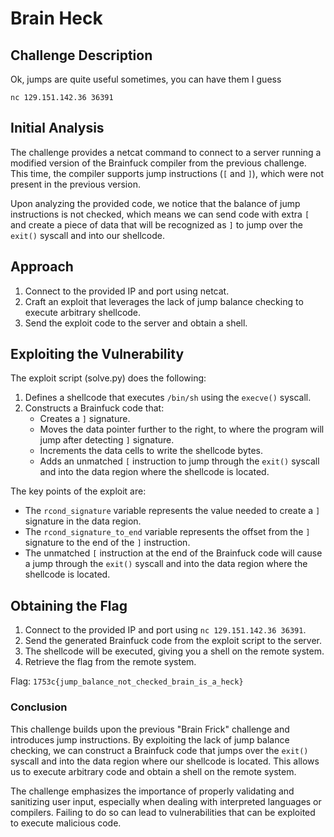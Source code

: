 # Brain Heck

## Challenge Description
Ok, jumps are quite useful sometimes, you can have them I guess

`nc 129.151.142.36 36391`

## Initial Analysis
The challenge provides a netcat command to connect to a server running a modified version of the Brainfuck compiler from the previous challenge. This time, the compiler supports jump instructions (`[` and `]`), which were not present in the previous version.

Upon analyzing the provided code, we notice that the balance of jump instructions is not checked, which means we can send code with extra `[` and create a piece of data that will be recognized as `]` to jump over the `exit()` syscall and into our shellcode.

## Approach
1. Connect to the provided IP and port using netcat.
2. Craft an exploit that leverages the lack of jump balance checking to execute arbitrary shellcode.
3. Send the exploit code to the server and obtain a shell.

## Exploiting the Vulnerability
The exploit script (solve.py) does the following:
1. Defines a shellcode that executes `/bin/sh` using the `execve()` syscall.
2. Constructs a Brainfuck code that:
   - Creates a `]` signature.
   - Moves the data pointer further to the right, to where the program will jump after detecting `]` signature.
   - Increments the data cells to write the shellcode bytes.
   - Adds an unmatched `[` instruction to jump through the `exit()` syscall and into the data region where the shellcode is located.

The key points of the exploit are:
- The `rcond_signature` variable represents the value needed to create a `]` signature in the data region.
- The `rcond_signature_to_end` variable represents the offset from the `]` signature to the end of the `]` instruction.
- The unmatched `[` instruction at the end of the Brainfuck code will cause a jump through the `exit()` syscall and into the data region where the shellcode is located.

## Obtaining the Flag
1. Connect to the provided IP and port using `nc 129.151.142.36 36391`.
2. Send the generated Brainfuck code from the exploit script to the server.
3. The shellcode will be executed, giving you a shell on the remote system.
4. Retrieve the flag from the remote system.

Flag: `1753c{jump_balance_not_checked_brain_is_a_heck}`

### Conclusion
This challenge builds upon the previous "Brain Frick" challenge and introduces jump instructions. By exploiting the lack of jump balance checking, we can construct a Brainfuck code that jumps over the `exit()` syscall and into the data region where our shellcode is located. This allows us to execute arbitrary code and obtain a shell on the remote system.

The challenge emphasizes the importance of properly validating and sanitizing user input, especially when dealing with interpreted languages or compilers. Failing to do so can lead to vulnerabilities that can be exploited to execute malicious code.